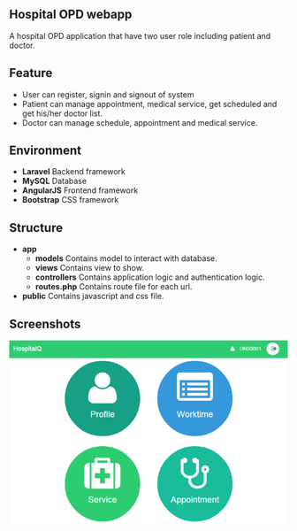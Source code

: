 ## Hospital OPD webapp
A hospital OPD application that have two user role including patient and doctor.

## Feature
- User can register, signin and signout of system
- Patient can manage appointment, medical service, get scheduled and get his/her doctor list.
- Doctor can manage schedule, appointment and medical service.

## Environment
- <b>Laravel</b>   Backend framework
- <b>MySQL</b>     Database
- <b>AngularJS</b> Frontend framework
- <b>Bootstrap</b> CSS framework

## Structure
- <b>app</b>
  - <b>models</b>       Contains model to interact with  database.
  - <b>views</b>        Contains view to show.
  - <b>controllers</b>  Contains application logic and authentication logic.
  - <b>routes.php</b>    Contains route file for each url.
- <b>public</b>         Contains javascript and css file.

## Screenshots
![](/screenshot/menu.png)
